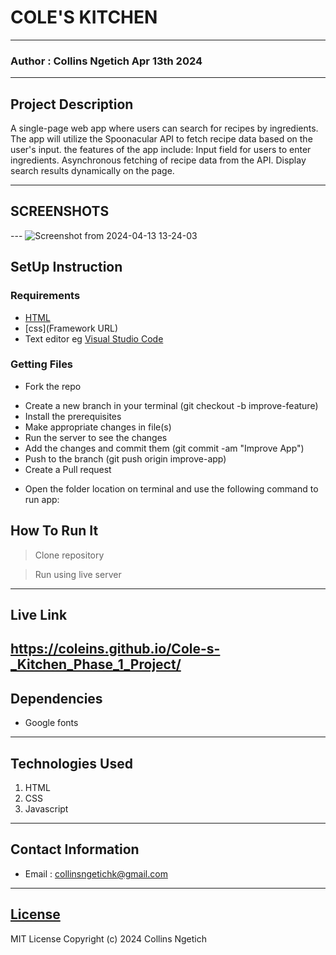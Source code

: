 # COLE'S KITCHEN

---

### Author : Collins Ngetich Apr 13th 2024

---

## Project Description

A single-page web app where users can search for recipes by ingredients. The app will utilize the Spoonacular API to fetch recipe data based on the user's input. the features of the app include:
Input field for users to enter ingredients.
Asynchronous fetching of recipe data from the API.
Display search results dynamically on the page.

---

## SCREENSHOTS

--- ![Screenshot from 2024-04-13 13-24-03](https://github.com/coleins/Cole-s-_Kitchen_Phase_1_Project/assets/162135274/5a362351-2905-4244-b69d-48361bb28d44)

## SetUp Instruction

### Requirements

- [HTML](html.com)
- [css](Framework URL)
- Text editor eg [Visual Studio Code](https://code.visualstudio.com/download)

### Getting Files

- Fork the repo

* Create a new branch in your terminal (git checkout -b improve-feature)
* Install the prerequisites
* Make appropriate changes in file(s)
* Run the server to see the changes
* Add the changes and commit them (git commit -am "Improve App")
* Push to the branch (git push origin improve-app)
* Create a Pull request

- Open the folder location on terminal and use the following command to run app:

## How To Run It

> Clone repository

> Run using live server

---

## Live Link

## https://coleins.github.io/Cole-s-_Kitchen_Phase_1_Project/

## Dependencies

- Google fonts

---

## Technologies Used

1. HTML
2. CSS
3. Javascript
---

## Contact Information

- Email : collinsngetichk@gmail.com

---

## [License](LICENSE)

MIT License
Copyright (c) 2024 Collins Ngetich
